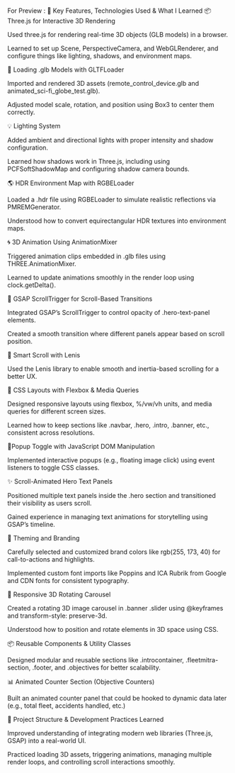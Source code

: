 For Preview : 
🚀 Key Features, Technologies Used & What I Learned
📦 Three.js for Interactive 3D Rendering

Used three.js for rendering real-time 3D objects (GLB models) in a browser.

Learned to set up Scene, PerspectiveCamera, and WebGLRenderer, and configure things like lighting, shadows, and environment maps.

📁 Loading .glb Models with GLTFLoader

Imported and rendered 3D assets (remote_control_device.glb and animated_sci-fi_globe_test.glb).

Adjusted model scale, rotation, and position using Box3 to center them correctly.

💡 Lighting System

Added ambient and directional lights with proper intensity and shadow configuration.

Learned how shadows work in Three.js, including using PCFSoftShadowMap and configuring shadow camera bounds.

🌎 HDR Environment Map with RGBELoader

Loaded a .hdr file using RGBELoader to simulate realistic reflections via PMREMGenerator.

Understood how to convert equirectangular HDR textures into environment maps.

🌀 3D Animation Using AnimationMixer

Triggered animation clips embedded in .glb files using THREE.AnimationMixer.

Learned to update animations smoothly in the render loop using clock.getDelta().

📜 GSAP ScrollTrigger for Scroll-Based Transitions

Integrated GSAP’s ScrollTrigger to control opacity of .hero-text-panel elements.

Created a smooth transition where different panels appear based on scroll position.

🧠 Smart Scroll with Lenis

Used the Lenis library to enable smooth and inertia-based scrolling for a better UX.

🧩 CSS Layouts with Flexbox & Media Queries

Designed responsive layouts using flexbox, %/vw/vh units, and media queries for different screen sizes.

Learned how to keep sections like .navbar, .hero, .intro, .banner, etc., consistent across resolutions.

📍Popup Toggle with JavaScript DOM Manipulation

Implemented interactive popups (e.g., floating image click) using event listeners to toggle CSS classes.

✨ Scroll-Animated Hero Text Panels

Positioned multiple text panels inside the .hero section and transitioned their visibility as users scroll.

Gained experience in managing text animations for storytelling using GSAP’s timeline.

🎨 Theming and Branding

Carefully selected and customized brand colors like rgb(255, 173, 40) for call-to-actions and highlights.

Implemented custom font imports like Poppins and ICA Rubrik from Google and CDN fonts for consistent typography.

📱 Responsive 3D Rotating Carousel

Created a rotating 3D image carousel in .banner .slider using @keyframes and transform-style: preserve-3d.

Understood how to position and rotate elements in 3D space using CSS.

📦 Reusable Components & Utility Classes

Designed modular and reusable sections like .introcontainer, .fleetmitra-section, .footer, and .objectives for better scalability.

📊 Animated Counter Section (Objective Counters)

Built an animated counter panel that could be hooked to dynamic data later (e.g., total fleet, accidents handled, etc.)

🧠 Project Structure & Development Practices Learned

Improved understanding of integrating modern web libraries (Three.js, GSAP) into a real-world UI.

Practiced loading 3D assets, triggering animations, managing multiple render loops, and controlling scroll interactions smoothly.
